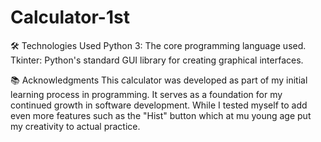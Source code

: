 # Calculator-1st
🛠️ Technologies Used
Python 3: The core programming language used.
Tkinter: Python's standard GUI library for creating graphical interfaces.

📚 Acknowledgments
This calculator was developed as part of my initial learning process in programming. It serves as a foundation for my continued growth in software development. While I tested myself to add even more features such as the "Hist" button which at mu young age put my creativity to actual practice.
